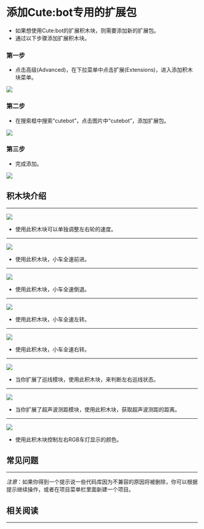 # 添加Cute:bot专用的扩展包 

- 如果想使用Cute:bot的扩展积木块，则需要添加新的扩展包。
- 通过以下步骤添加扩展积木块。

### 第一步 

- 点击高级(Advanced)，在下拉菜单中点击扩展(Extensions)，进入添加积木块菜单。

![](https://raw.githubusercontent.com/elecfreaks/learn-cn/master/microbitKit/smart_cutebot/images/cutebot-pk-1.png)

### 第二步 

- 在搜索框中搜索“cutebot”，点击图片中“cutebot”，添加扩展包。

![](https://raw.githubusercontent.com/elecfreaks/learn-cn/master/microbitKit/smart_cutebot/images/cutebot-pk-11.png)

### 第三步 

- 完成添加。

![](https://raw.githubusercontent.com/elecfreaks/learn-cn/master/microbitKit/smart_cutebot/images/cutebot-pk-2.png)

## 积木块介绍 
---

![](https://raw.githubusercontent.com/elecfreaks/learn-cn/master/microbitKit/smart_cutebot/images/cutebot-pk-3.png)

- 使用此积木块可以单独调整左右轮的速度。

---

![](https://raw.githubusercontent.com/elecfreaks/learn-cn/master/microbitKit/smart_cutebot/images/cutebot-pk-4.png)

- 使用此积木块，小车全速前进。

---

![](https://raw.githubusercontent.com/elecfreaks/learn-cn/master/microbitKit/smart_cutebot/images/cutebot-pk-5.png)

- 使用此积木块，小车全速倒退。

---
![](https://raw.githubusercontent.com/elecfreaks/learn-cn/master/microbitKit/smart_cutebot/images/cutebot-pk-6.png)

- 使用此积木块，小车全速左转。

---
![](https://raw.githubusercontent.com/elecfreaks/learn-cn/master/microbitKit/smart_cutebot/images/cutebot-pk-7.png)

- 使用此积木块，小车全速右转。

---
![](https://raw.githubusercontent.com/elecfreaks/learn-cn/master/microbitKit/smart_cutebot/images/cutebot-pk-10.png)

- 当你扩展了巡线模块，使用此积木块，来判断左右巡线状态。

---
![](https://raw.githubusercontent.com/elecfreaks/learn-cn/master/microbitKit/smart_cutebot/images/cutebot-pk-9.png)

- 当你扩展了超声波测距模块，使用此积木块，获取超声波测距的距离。

---
![](https://raw.githubusercontent.com/elecfreaks/learn-cn/master/microbitKit/smart_cutebot/images/cutebot-pk-8.png)

- 使用此积木块控制左右RGB车灯显示的颜色。


## 常见问题
---
*注意*：如果你得到一个提示说一些代码库因为不兼容的原因将被删除，你可以根据提示继续操作，或者在项目菜单栏里面新建一个项目。
## 相关阅读  
---
